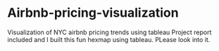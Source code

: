 # Airbnb-pricing-visualization
Visualization of NYC airbnb pricing trends using tableau
Project report included and I built this fun hexmap using tableau. PLease look into it.
